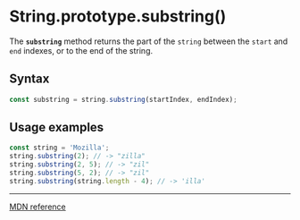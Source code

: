 # String.prototype.substring()

The **`substring`** method returns the part of the `string` between the `start` and `end` indexes, or to the end of the string.

## Syntax

```js
const substring = string.substring(startIndex, endIndex);
```

## Usage examples

```js
const string = 'Mozilla';
string.substring(2); // -> "zilla"
string.substring(2, 5); // -> "zil"
string.substring(5, 2); // -> "zil"
string.substring(string.length - 4); // -> 'illa'
```

---

[MDN reference](https://developer.mozilla.org/en-US/docs/Web/JavaScript/Reference/Global_Objects/String/substring)
